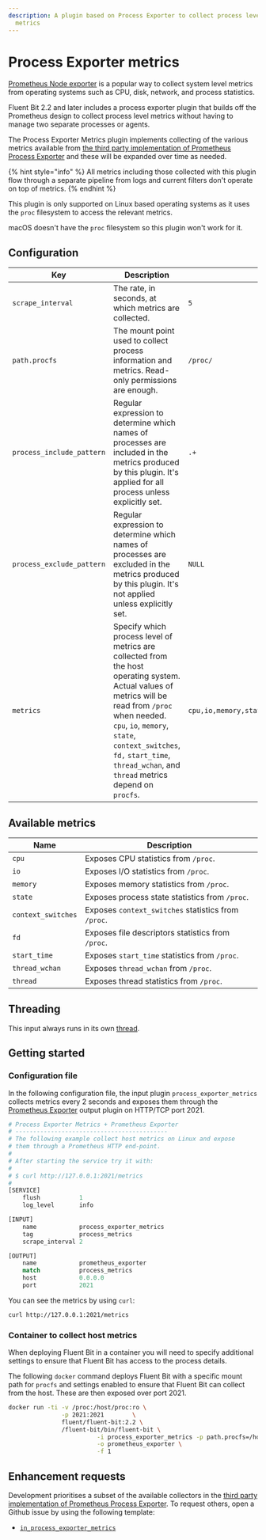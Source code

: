 ```yaml
---
description: A plugin based on Process Exporter to collect process level of metrics of system
  metrics
---
```


# Process Exporter metrics

[Prometheus Node exporter](https://github.com/prometheus/node_exporter) is a popular way to collect system level metrics from operating systems such as CPU, disk, network, and process statistics.

Fluent Bit 2.2 and later includes a process exporter plugin that builds off the Prometheus design to collect process level metrics without having to manage two separate processes or agents.

The Process Exporter Metrics plugin implements collecting of the various metrics available from [the third party implementation of Prometheus Process Exporter](https://github.com/ncabatoff/process-exporter) and these will be expanded over time as needed.

{% hint style="info" %}
 All metrics including those collected with this plugin flow through a separate pipeline from logs and current filters don't operate on top of metrics.
{% endhint %}

This plugin is only supported on Linux based operating systems as it uses the `proc` filesystem to access the relevant metrics.

macOS doesn't have the `proc` filesystem so this plugin won't work for it.

## Configuration

| Key | Description | Default   |
| ----| ----------- | --------- |
| `scrape_interval` | The rate, in seconds, at which metrics are collected.  | `5` |
| `path.procfs` | The mount point used to collect process information and metrics. Read-only permissions are enough. | `/proc/` |
| `process_include_pattern` | Regular expression to determine which names of processes are included in the metrics produced by this plugin. It's applied for all process unless explicitly set. | `.+` |
| `process_exclude_pattern` | Regular expression to determine which names of processes are excluded in the metrics produced by this plugin. It's not applied unless explicitly set. | `NULL` |
| `metrics` | Specify which process level of metrics are collected from the host operating system. Actual values of metrics will be read from `/proc` when needed. `cpu`, `io`, `memory`, `state`, `context_switches`, `fd,` `start_time`, `thread_wchan`, and `thread` metrics depend on `procfs`. | `cpu,io,memory,state,context_switches,fd,start_time,thread_wchan,thread` |

## Available  metrics

| Name              | Description |
| ----------------- | -------------------------------------------------- |
| `cpu`               | Exposes CPU statistics from `/proc`.               |
| `io`                | Exposes I/O statistics from `/proc`.               |
| `memory`            | Exposes memory statistics from `/proc`.            |
| `state`             | Exposes process state statistics from `/proc`.     |
| `context_switches` | Exposes `context_switches` statistics from `/proc`. |
| `fd`                | Exposes file descriptors statistics from `/proc`.  |
| `start_time`       | Exposes `start_time` statistics from `/proc`.       |
| `thread_wchan`     | Exposes `thread_wchan` from `/proc`.                |
| `thread`            | Exposes thread statistics from `/proc`.            |

## Threading

This input always runs in its own [thread](../../administration/multithreading.md#inputs).

## Getting started

### Configuration file

In the following configuration file, the input plugin `process_exporter_metrics` collects metrics every 2 seconds and exposes them through the [Prometheus Exporter](../outputs/prometheus-exporter.md) output plugin on HTTP/TCP port 2021.

```python
# Process Exporter Metrics + Prometheus Exporter
# -------------------------------------------
# The following example collect host metrics on Linux and expose
# them through a Prometheus HTTP end-point.
#
# After starting the service try it with:
#
# $ curl http://127.0.0.1:2021/metrics
#
[SERVICE]
    flush           1
    log_level       info

[INPUT]
    name            process_exporter_metrics
    tag             process_metrics
    scrape_interval 2

[OUTPUT]
    name            prometheus_exporter
    match           process_metrics
    host            0.0.0.0
    port            2021
```

You can see the metrics by using `curl`:

```bash
curl http://127.0.0.1:2021/metrics
```

### Container to collect host metrics

When deploying Fluent Bit in a container you will need to specify additional settings to ensure that Fluent Bit has access to the process details.

The following `docker` command deploys Fluent Bit with a specific mount path for
`procfs` and settings enabled to ensure that Fluent Bit can collect from the host.
These are then exposed over port 2021.

```bash
docker run -ti -v /proc:/host/proc:ro \
               -p 2021:2021        \
               fluent/fluent-bit:2.2 \
               /fluent-bit/bin/fluent-bit \
                         -i process_exporter_metrics -p path.procfs=/host/proc  \
                         -o prometheus_exporter \
                         -f 1
```

## Enhancement requests

Development prioritises a subset of the available collectors in the [third party implementation of Prometheus Process Exporter](https://github.com/ncabatoff/process-exporter). To request others, open a Github issue by using the following template:

- [`in_process_exporter_metrics`](https://github.com/fluent/fluent-bit/issues/new?assignees=\&labels=\&template=feature_request.md\&title=in_process_exporter_metrics:%20add%20ABC%20collector)
